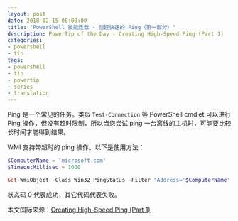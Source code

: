 ```yaml
---
layout: post
date: 2018-02-15 00:00:00
title: "PowerShell 技能连载 - 创建快速的 Ping（第一部分）"
description: PowerTip of the Day - Creating High-Speed Ping (Part 1)
categories:
- powershell
- tip
tags:
- powershell
- tip
- powertip
- series
- translation
---
```

Ping 是一个常见的任务。类似 `Test-Connection` 等 PowerShell cmdlet 可以进行 Ping 操作，但没有超时限制，所以当您尝试 ping 一台离线的主机时，可能要比较长时间才能得到结果。

WMI 支持带超时的 ping 操作。以下是使用方法：

```powershell
$ComputerName = 'microsoft.com'
$TimeoutMillisec = 1000

Get-WmiObject -Class Win32_PingStatus -Filter "Address='$ComputerName' and timeout=$TimeoutMillisec" | Select-Object -Property Address, StatusCode
```

状态码 0 代表成功，其它代码代表失败。

<!--more-->
本文国际来源：[Creating High-Speed Ping (Part 1)](http://community.idera.com/powershell/powertips/b/tips/posts/creating-high-speed-ping-part-1)
